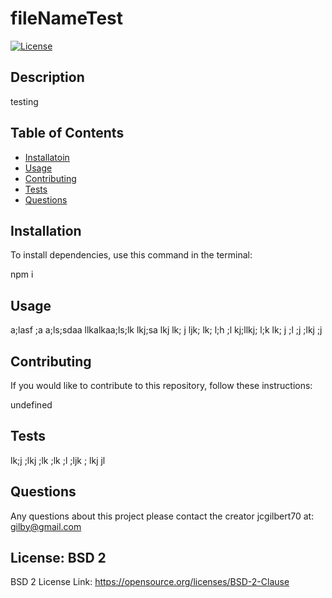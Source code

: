
  # fileNameTest

  


  [![License](https://img.shields.io/badge/License-BSD_2--Clause-orange.svg)](https://opensource.org/licenses/BSD-2-Clause)

  
 

  ## Description
  testing

  
 

  ## Table of Contents
  - [Installatoin](#installation)
  - [Usage](#usage)
  - [Contributing](#contributing)
  - [Tests](#tests)
  - [Questions](#questions)
  
  
 

  ## Installation
  

  To install dependencies, use this command in the terminal: 
  

  npm i

  
 

  ## Usage
 a;lasf ;a a;ls;sdaa llkalkaa;ls;lk lkj;sa  lkj lk; j ljk; lk; l;h ;l  kj;llkj; l;k lk;  j ;l  ;j ;lkj ;j 

 
 

  ## Contributing
  

  If you would like to contribute to this repository, follow these instructions: 
  

  undefined

  
 

  ## Tests
  lk;j ;lkj ;lk ;lk ;l ;ljk ; lkj jl

  
 

  ## Questions
  Any questions about this project please contact the creator jcgilbert70 at:
  gilby@gmail.com

  


  ## License: BSD 2

  
 
  
  BSD 2 License Link: https://opensource.org/licenses/BSD-2-Clause

  
